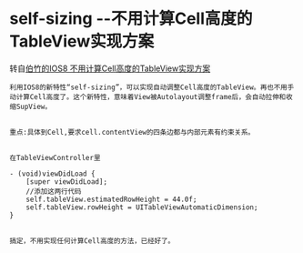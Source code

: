 # self-sizing --不用计算Cell高度的TableView实现方案

<!-- create time: 2014-11-20 21:31:12  -->

转自[伯竹的IOS8 不用计算Cell高度的TableView实现方案](http://my.oschina.net/u/1418722/blog/322623)

    利用IOS8的新特性“self-sizing”，可以实现自动调整Cell高度的TableView。再也不用手动计算Cell高度了。这个新特性，意味着View被Autolayout调整frame后，会自动拉伸和收缩SupView。


    重点:具体到Cell,要求cell.contentView的四条边都与内部元素有约束关系。

    
    在TableViewController里

    - (void)viewDidLoad {
        [super viewDidLoad];
        //添加这两行代码
        self.tableView.estimatedRowHeight = 44.0f;
        self.tableView.rowHeight = UITableViewAutomaticDimension;
    }
    

    搞定，不用实现任何计算Cell高度的方法，已经好了。
    
